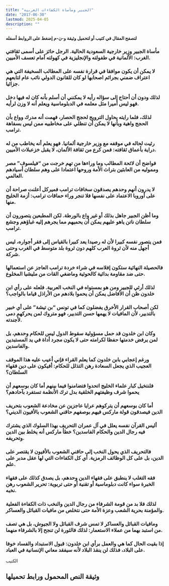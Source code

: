 ```yaml
---
title: "الجبير ومأساة الكفاءات العربية"
date: "2017-06-30"
lastmod: 2025-04-05
description: ""
---
```

**لتصفح المقال في كتيب أو لتحميل وثيقة و-ن-م إضغط على الروابط أسفله**

### مأساة الجبير وزير خارجية السعودية الحالية. الرجل حائز على أسمى ثقافتي الغرب: الألمانية في طفولته والإنجليزية في كهولته أمام تعسف الأميين.

### لا يمكن أن يكون موافقا في قرارة نفسه على المطالب السخيفة التي هي اعتراف ضمني بجرائم اصحابها لو كان للقانون الدولي نائب عام لتابعهم جزائيا.

### لذلك ودون أن أحتاج إلى سؤاله رأيه لا يمكنني أن أسلم بأنه كان له فيها دخل فهو ليس أميرا مثل معلمه في الدبلوماسية ويعلم أنه لا وزن لرأيه.

### لذلك، فلما رايته يحاول الترويج لحجج الحصار، فهمت أنه مدرك وواع بأن الحجج واهية وبأنها لا يمكن أن تنطلي على مخاطبيه ممن ليس بسفاهة ترامب.

### رثيت لحاله في موقفه مع وزير خارجية ألمانيا. فهو يعلم أنه يخاطب من له دراية بأعماق ثقافته: فمن كرع من ثقافة الألمان، لا يقبل خزعبلات الأميين.

### فواضح أن لائحة المطالب وما وراءها من تهم خرجت من “فيلسوف” مصر ومموليه من العابثين بتراث الأمة وروحها اعتمادا على وهم سلطان أسيادهم العالمي.

### لا يدرون أنهم وحدهم يصدقون سخافات ترامب فميركل أعلنت صراحة أن على أوروبا الاعتماد على نفسها فلا تنجر وراء حماقات ترامب: أزمة الخليج منها.

### وما أظن الجبير جاهل بذلك أو غير واع بالورطة. لكن المطبعين يتصورون أن سلطان ناتن ياهو عليهم يمكن أن يحميهم مما يجرهم إليه غباؤهم وجشع ترامب.

### فمن يتصور نفسه كبيرا لأن له رصيدا يعد كبيرا بالقياس إلى فقر أجواره، ليس أجهل منه لأن ثروة العرب كلهم دون ثروة بلد متوسط في الغرب وحتى شركة.

### فالحصيلة النهائية ستكون إفلاسه في شراء خردة ترامب العاجز عن استعمالها حتى ضد مقاومة بدائية كالحوثية وماضغي القات من مليشيا المخلوع.

### لذلك أرثي للجبير ومن هو بمستواه في النخب العربية. فلعله على رأي ابن خلدون ظن أن الأفاضل يمكن أن يحموا بلادهم من الأراذل قياما بالواجب؟

### لكن أصحاب القرار الأخرق يفضلون كما في تونس “بن تيشة” على أي خبير بالتدبير، لأن المافيات لا يهمها حسن التدبير، فهو متروك لمن يحركهم دمى لأجندته.

### وكان ابن خلدون قد حمل مسؤولية سقوط الدول ليس للحكام وحدهم، بل لمن يرفض خدمتها حفظا لكرامته حتى لا يكون مجرد أداة في يد المستبدين والفاسدين.

### ورغم إعجابي بابن خلدون كما يعلم القراء فإني أعيب عليه هذا الموقف العجيب الذي يجعل السعادة رهن التذلل للحكام: أفيكون على دين فقهاء السلطان؟

### فلنتخيل كبار علماء الخليج اتحدوا فتضامنوا فيما بينهم أما كان بوسعهم أن يحموا شرف وظيفتهم الخلقية بدل ترك الأنظمة تستفرد بآحادهم؟

### أما كان بوسعهم أن يتركوهم عرايا عاجزين عن مخادعة الشعوب بتحريف الدين فيصدقون قولة ماركس فيهم بوصفهم حاقني الشعوب بالأفيون الديني؟

### أليس القرآن نفسه يعلل في آل عمران التحريف بهذا السلوك الذي يشترك فيه رجال الدين والحكام الفاسدين؟ خطأ ماركس أنه يخلط بين الدين وتحريفه.

### فالتحريف الذي يحول النخب إلى حاقني الشعوب بالأفيون لا يقتصر على الدين، بل على كل الوظائف الرمزية. أي كل الكفاءات التي لها عقل مدبر على علم.

### فقه التغلب لا ينطبق على فقهاء الدين وحدهم، بل يصدق كذلك على فقهاء الخبرة سواء كانت دبلوماسية أو تقنية أو حتى تربوية: تحرير الشعوب رهن نخبه.

### لذلك فلا بد من قومة الشرفاء من رجال الدين والنخب ذات الكفاءة الفعلية والمؤمنة بحرية الشعب وعزة الأمة حتى نتخلص من مافيات القبائل والعساكر.

### ومافيات القبائل والعساكر لا تمس شرف القبائل ولا الجيوش، بل هي تصف من استبد بهما من عملاء الاستعمار: لذلك فالثورة لن تنجح إلا بالشرفاء منهما.

### إذا بقيت الحال كما هي والعمل برأي ابن خلدون: قبول الاستبداد والفساد خوفا على البلاد، فذلك لن ينقذ البلاد لأنه سيفقد معاني الإنسانية في العباد.

الكتيب

## وثيقة النص المحمول ورابط تحميلها

###
